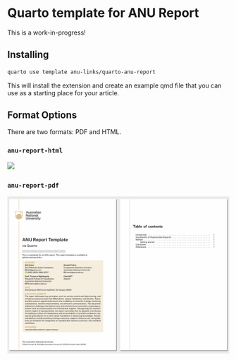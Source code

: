 
<!-- README.md is generated from README.qmd. Please edit that file -->

# Quarto template for ANU Report

This is a work-in-progress!

## Installing

``` bash
quarto use template anu-links/quarto-anu-report
```

This will install the extension and create an example qmd file that you
can use as a starting place for your article.

## Format Options

There are two formats: PDF and HTML.

### `anu-report-html`

![](examples/template-html.png)

### `anu-report-pdf`

[![](examples/template-pdf.png)](examples/template.pdf)
